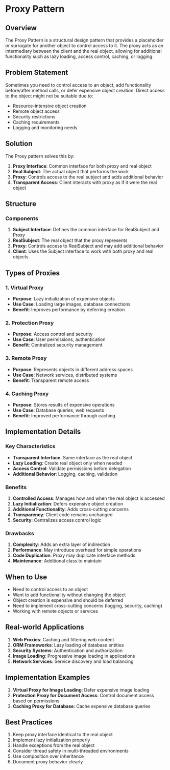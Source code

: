 # Proxy Pattern

## Overview
The Proxy Pattern is a structural design pattern that provides a placeholder or surrogate for another object to control access to it. The proxy acts as an intermediary between the client and the real object, allowing for additional functionality such as lazy loading, access control, caching, or logging.

## Problem Statement
Sometimes you need to control access to an object, add functionality before/after method calls, or defer expensive object creation. Direct access to the object might not be suitable due to:
- Resource-intensive object creation
- Remote object access
- Security restrictions
- Caching requirements
- Logging and monitoring needs

## Solution
The Proxy pattern solves this by:
1. **Proxy Interface**: Common interface for both proxy and real object
2. **Real Subject**: The actual object that performs the work
3. **Proxy**: Controls access to the real subject and adds additional behavior
4. **Transparent Access**: Client interacts with proxy as if it were the real object

## Structure

### Components
1. **Subject Interface**: Defines the common interface for RealSubject and Proxy
2. **RealSubject**: The real object that the proxy represents
3. **Proxy**: Controls access to RealSubject and may add additional behavior
4. **Client**: Uses the Subject interface to work with both proxy and real objects

## Types of Proxies

### 1. Virtual Proxy
- **Purpose**: Lazy initialization of expensive objects
- **Use Case**: Loading large images, database connections
- **Benefit**: Improves performance by deferring creation

### 2. Protection Proxy
- **Purpose**: Access control and security
- **Use Case**: User permissions, authentication
- **Benefit**: Centralized security management

### 3. Remote Proxy
- **Purpose**: Represents objects in different address spaces
- **Use Case**: Network services, distributed systems
- **Benefit**: Transparent remote access

### 4. Caching Proxy
- **Purpose**: Stores results of expensive operations
- **Use Case**: Database queries, web requests
- **Benefit**: Improved performance through caching

## Implementation Details

### Key Characteristics
- **Transparent Interface**: Same interface as the real object
- **Lazy Loading**: Create real object only when needed
- **Access Control**: Validate permissions before delegation
- **Additional Behavior**: Logging, caching, validation

### Benefits
1. **Controlled Access**: Manages how and when the real object is accessed
2. **Lazy Initialization**: Defers expensive object creation
3. **Additional Functionality**: Adds cross-cutting concerns
4. **Transparency**: Client code remains unchanged
5. **Security**: Centralizes access control logic

### Drawbacks
1. **Complexity**: Adds an extra layer of indirection
2. **Performance**: May introduce overhead for simple operations
3. **Code Duplication**: Proxy may duplicate interface methods
4. **Maintenance**: Additional class to maintain

## When to Use
- Need to control access to an object
- Want to add functionality without changing the object
- Object creation is expensive and should be deferred
- Need to implement cross-cutting concerns (logging, security, caching)
- Working with remote objects or services

## Real-world Applications
1. **Web Proxies**: Caching and filtering web content
2. **ORM Frameworks**: Lazy loading of database entities
3. **Security Systems**: Authentication and authorization
4. **Image Loading**: Progressive image loading in applications
5. **Network Services**: Service discovery and load balancing

## Implementation Examples
1. **Virtual Proxy for Image Loading**: Defer expensive image loading
2. **Protection Proxy for Document Access**: Control document access based on permissions
3. **Caching Proxy for Database**: Cache expensive database queries

## Best Practices
1. Keep proxy interface identical to the real object
2. Implement lazy initialization properly
3. Handle exceptions from the real object
4. Consider thread safety in multi-threaded environments
5. Use composition over inheritance
6. Document proxy behavior clearly